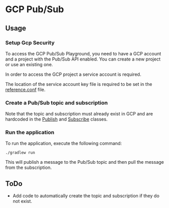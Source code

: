# GCP Pub/Sub 

## Usage

### Setup Gcp Security
To access the GCP Pub/Sub Playground, 
you need to have a GCP account and a project with the Pub/Sub API enabled. 
You can create a new project or use an existing one.

In order to access the GCP project a service account is required. 

The location of the service account key file is required to be set in the [reference.conf](common/src/main/resources/reference.conf) file.

### Create a Pub/Sub topic and subscription
Note that the topic and subscription must already exist in GCP and are hardcoded in the [Publish](publish/src/main/java/com/rakuten/example/Publish.java) 
and [Subscribe](subscribe/src/main/java/com/rakuten/example/Subscribe.java) classes.
### Run the application

To run the application, execute the following command:

```shell
./gradlew run
```

This will publish a message to the Pub/Sub topic and then pull the message from the subscription.


## ToDo 
* Add code to automatically create the topic and subscription if they do not exist.
